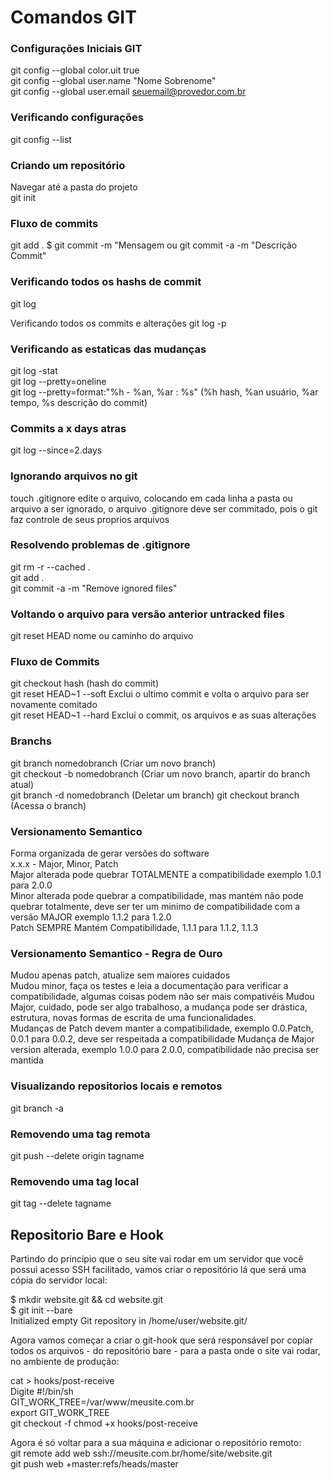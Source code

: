 # Comandos GIT

### Configurações Iniciais GIT
git config --global color.uit true  
git config --global user.name "Nome Sobrenome"  
git config --global user.email seuemail@provedor.com.br

### Verificando configurações
git config --list  

### Criando um repositório
Navegar até a pasta do projeto  
git init  

### Fluxo de commits 
git add .  $ git commit -m "Mensagem
ou 
git commit -a -m "Descrição Commit"

### Verificando todos os hashs de commit 
git log

Verificando todos os commits e alterações
git log -p 

### Verificando as estaticas das mudanças
git log -stat  
git log --pretty=oneline  
git log --pretty=format:"%h - %an, %ar : %s" (%h hash, %an usuário, %ar tempo, %s descrição do commit)  

### Commits a x days atras
git log --since=2.days

### Ignorando arquivos no git
touch .gitignore edite o arquivo, colocando em cada linha a pasta ou arquivo a ser ignorado, o arquivo .gitignore deve ser commitado, pois 
o git faz controle de seus proprios arquivos

### Resolvendo problemas de .gitignore
git rm -r --cached .   
git add .  
git commit -a -m "Remove ignored files"  

### Voltando o arquivo para versão anterior untracked files
git reset HEAD nome ou caminho do arquivo

### Fluxo de Commits
git checkout hash (hash do commit)  
git reset HEAD~1 --soft Exclui o ultimo commit e volta o arquivo para ser novamente comitado    
git reset HEAD~1 --hard Exclui o commit, os arquivos e as suas alterações    

### Branchs
git branch nomedobranch (Criar um novo branch)  
git checkout -b nomedobranch  (Criar um novo branch, apartir do branch atual)  
git branch -d nomedobranch (Deletar um branch)
git checkout branch (Acessa o branch)  

### Versionamento Semantico
Forma organizada de gerar versões do software  
x.x.x - Major, Minor, Patch  
Major alterada pode quebrar TOTALMENTE a compatibilidade exemplo 1.0.1 para 2.0.0  
Minor alterada pode quebrar a compatibilidade, mas mantém não pode quebrar totalmente, deve ser ter um minimo de compatibilidade com 
a versão MAJOR exemplo 1.1.2 para 1.2.0  
Patch SEMPRE Mantém Compatibilidade, 1.1.1 para 1.1.2, 1.1.3  

### Versionamento Semantico - Regra de Ouro  
Mudou apenas patch, atualize sem maiores cuidados  
Mudou minor, faça os testes e leia a documentação para verificar a compatibilidade, algumas coisas podem não ser mais compativéis 
Mudou Major, cuidado, pode ser algo trabalhoso, a mudança pode ser drástica, estrutura, novas formas de escrita de uma funcionalidades.  
Mudanças de Patch devem manter a compatibilidade, exemplo 0.0.Patch, 0.0.1 para 0.0.2, deve ser respeitada a compatibilidade
Mudança de Major version alterada, exemplo 1.0.0 para 2.0.0, compatibilidade não precisa ser mantida      

### Visualizando repositorios locais e remotos
git branch -a

### Removendo uma tag remota
git push --delete origin tagname  

### Removendo uma tag local
git tag --delete tagname  

## Repositorio Bare e Hook

Partindo do princípio que o seu site vai rodar em um servidor que você possui acesso SSH facilitado, 
vamos criar o repositório lá que será uma cópia do servidor local:  

$ mkdir website.git && cd website.git  
$ git init --bare  
Initialized empty Git repository in /home/user/website.git/  

Agora vamos começar a criar o git-hook que será responsável por copiar todos os arquivos - do repositório bare - 
para a pasta onde o site vai rodar, no ambiente de produção:  

cat > hooks/post-receive  
Digite #!/bin/sh  
GIT_WORK_TREE=/var/www/meusite.com.br  
export GIT_WORK_TREE  
git checkout -f
chmod +x hooks/post-receive  

Agora é só voltar para a sua máquina e adicionar o repositório remoto:  
git remote add web ssh://meusite.com.br/home/site/website.git  
git push web +master:refs/heads/master  
